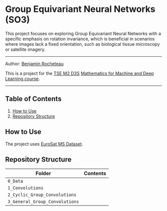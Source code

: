 # Group Equivariant Neural Networks (SO3)

This project focuses on exploring Group Equivariant Neural Networks with a specific emphasis on rotation invariance, which is beneficial in scenarios where images lack a fixed orientation, such as biological tissue microscopy or satellite imagery.

---

Author: [Benjamin Rocheteau](https://github.com/ben-rocheteau)

This is a project for the [TSE M2 D3S](https://www.tse-fr.eu/master-data-science-social-sciences?lang=en) [Mathematics for Machine and Deep Learning course](https://www.tse-fr.eu/sites/default/files/TSE/ecole/doc/syllabi/2022-2023/m2_part_1_s3_d3s_mathematics_of_machine_and_deep_learning_algorithms_sebastien_gadat-1_0.pdf).

---

## Table of Contents

1. [How to Use](#how_to_use)
2. [Repository Structure](#repository_structure)

## How to Use

The project uses [EuroSat MS Dataset](https://github.com/phelber/EuroSAT).

## Repository Structure

Folder | Contents
---|---
`0_Data` | 
`1_Convolutions` | 
`2_Cyclic_Group_Convolutions` |
`3_General_Group_Convolutions` |
